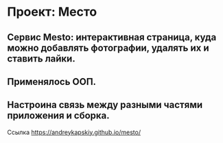 # Проект: Место
## Cервис Mesto: интерактивная страница, куда можно добавлять фотографии, удалять их и ставить лайки.
## Применялось ООП.
## Настроина связь между разными частями приложения и сборка.

Ссылка
https://andreykapskiy.github.io/mesto/
